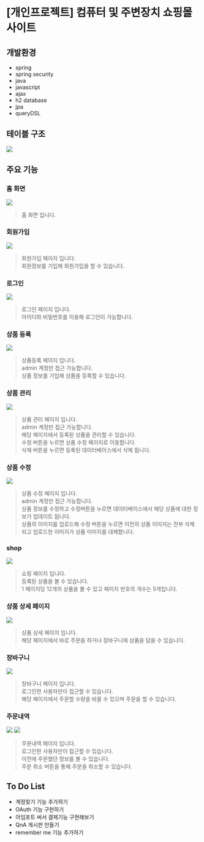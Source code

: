 # [개인프로젝트] 컴퓨터 및 주변장치 쇼핑몰 사이트
## 개발환경
* spring
* spring security
* java
* javascript
* ajax
* h2 database
* jpa
* queryDSL
## 테이블 구조
<img src="./table_diagram.drawio.png">

## 주요 기능
### 홈 화면
<img src="./screenshot/홈화면.png">

> 홈 화면 입니다.
### 회원가입
<img src="./screenshot/회원가입.png">

> 회원가입 페이지 입니다.<br>
> 회원정보를 기입해 회원가입을 할 수 있습니다.
### 로그인
<img src="./screenshot/로그인.png">

> 로그인 페이지 입니다.<br>
> 아이디와 비밀번호를 이용해 로그인이 가능합니다.   
### 상품 등록
<img src="./screenshot/상품등록.png">

> 상품등록 페이지 입니다.<br>
> admin 계정만 접근 가능합니다.<br>
> 상품 정보를 기입해 상품을 등록할 수 있습니다.
### 상품 관리
<img src="./screenshot/상품관리.png">

> 상품 관리 페이지 입니다.<br>
> admin 계정만 접근 가능합니다.<br>
> 해당 페이지에서 등록된 상품을 관리할 수 있습니다.<br>
> 수정 버튼을 누르면 상품 수정 페이지로 이동합니다.<br>
> 삭제 버튼을 누르면 등록된 데이터베이스에서 삭제 됩니다.
### 상품 수정
<img src="./screenshot/상품수정.png">

> 상품 수정 페이지 입니다.<br>
> admin 계정만 접근 가능합니다.<br>
> 상품 정보를 수정하고 수정버튼을 누르면 데이터베이스에서 해당 상품에 대한 정보가 업데이트 됩니다.<br>
> 상품의 이미지를 업로드해 수정 버튼을 누르면 이전의 상품 이미지는 전부 삭제되고 업로드한 이미지가 상품 이미지를 대체합니다.
### shop
<img src="./screenshot/shop.png">

> 쇼핑 페이지 입니다.<br>
> 등록된 상품을 볼 수 있습니다.<br>
> 1 페이지당 12개의 상품을 볼 수 있고 페이지 번호의 개수는 5개입니다.
### 상품 상세 페이지
<img src="./screenshot/상품보기.png">

> 상품 상세 페이지 입니다.<br>
> 해당 페이지에서 바로 주문을 하거나 장바구니에 상품을 담을 수 있습니다.
### 장바구니
<img src="./screenshot/장바구니.png">

> 장바구니 페이지 입니다.<br>
> 로그인한 사용자만이 접근할 수 있습니다.<br>
> 해당 페이지에서 주문할 수량을 바꿀 수 있으며 주문을 할 수 있습니다.
### 주문내역
<img src="./screenshot/주문내역.png">
<img src="./screenshot/주문취소.png">

> 주문내역 페이지 입니다.<br>
> 로그인한 사용자만이 접근할 수 있습니다.<br>
> 이전에 주문했던 정보를 볼 수 있습니다.<br>
> 주문 취소 버튼을 통해 주문을 취소할 수 있습니다.
## To Do List
* 계정찾기 기능 추가하기
* OAuth 기능 구현하기
* 아임포트 써서 결제기능 구현해보기
* QnA 게시판 만들기
* remember me 기능 추가하기